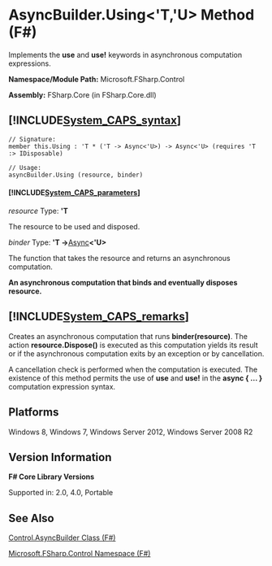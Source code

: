 # AsyncBuilder.Using<'T,'U> Method (F#)

Implements the **use** and **use!** keywords in asynchronous computation expressions.

**Namespace/Module Path:** Microsoft.FSharp.Control

**Assembly:** FSharp.Core (in FSharp.Core.dll)


## [!INCLUDE[System_CAPS_syntax](//System/Token/System_CAPS_syntax_md.md)]

```
// Signature:
member this.Using : 'T * ('T -> Async<'U>) -> Async<'U> (requires 'T :> IDisposable)

// Usage:
asyncBuilder.Using (resource, binder)
```

#### [!INCLUDE[System_CAPS_parameters](//System/Token/System_CAPS_parameters_md.md)]
*resource*
Type: **'T**


The resource to be used and disposed.


*binder*
Type: **'T -&gt;**[Async](http://msdn.microsoft.com/en-us/library/e0b28ea2-dea5-4021-b2b9-d7d4761babde)**&lt;'U&gt;**


The function that takes the resource and returns an asynchronous computation.



**An asynchronous computation that binds and eventually disposes resource.**
## [!INCLUDE[System_CAPS_remarks](//System/Token/System_CAPS_remarks_md.md)]
Creates an asynchronous computation that runs **binder(resource)**. The action **resource.Dispose()** is executed as this computation yields its result or if the asynchronous computation exits by an exception or by cancellation.

A cancellation check is performed when the computation is executed. The existence of this method permits the use of **use** and **use!** in the **async { ... }** computation expression syntax.


## Platforms
Windows 8, Windows 7, Windows Server 2012, Windows Server 2008 R2


## Version Information
**F# Core Library Versions**

Supported in: 2.0, 4.0, Portable




## See Also
[Control.AsyncBuilder Class &#40;F&#35;&#41;](Control.AsyncBuilder+Class+28%F%2329%.md)

[Microsoft.FSharp.Control Namespace &#40;F&#35;&#41;](Microsoft.FSharp.Control+Namespace+28%F%2329%.md)

